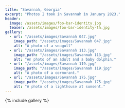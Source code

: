```yaml
---
title: "Savannah, Georgia"
excerpt: "Photos I took in Savannah in January 2023."
header:
  image: /assets/images/foo-bar-identity.jpg
  teaser: /assets/images/foo-bar-identity-th.jpg
gallery:
  - url: "/assets/images/Savannah 047.jpg"
    image_path: "/assets/images/Savannah 047.jpg"
    alt: "A photo of a seagull"
  - url: "/assets/images/Savannah 113.jpg"
    image_path: "/assets/images/Savannah 113.jpg"
    alt: "An photo of an adult and a baby dolphin."
  - url: "/assets/images/Savannah 119.jpg"
    image_path: "/assets/images/Savannah 119.jpg"
    alt: "A photo of a cormorant."
  - url: "/assets/images/Savannah 175.jpg"
    image_path: "/assets/images/Savannah 175.jpg"
    alt: "A photo of a lighthouse at sunsent."
---
```


{% include gallery %}